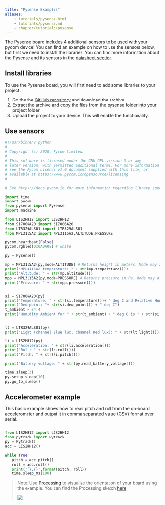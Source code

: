 ```yaml
---
title: "Pysense Examples"
aliases:
    - tutorials/pysense.html
    - tutorials/pysense.md
    - chapter/tutorials/pysense
---
```

The Pysense board includes 4 additional sensors to be used with your pycom device! You can find an example on how to use the sensors below, but first we need to install the libraries. You can find more information about the Pysense and its sensors in the [datasheet section](/datasheets/expansionboards/pysense/)

## Install libraries
To use the Pysense board, you will first need to add some libraries to your project: 
1. Go the the [GitHub repository](https://github.com/pycom/pycom-libraries/) and download the archive. 
2. Extract the archive and copy the files from the pysense folder into your project folder
3. Upload the project to your device. This will enable the functionality. 

## Use sensors
```python
#!/usr/bin/env python
#
# Copyright (c) 2020, Pycom Limited.
#
# This software is licensed under the GNU GPL version 3 or any
# later version, with permitted additional terms. For more information
# see the Pycom Licence v1.0 document supplied with this file, or
# available at https://www.pycom.io/opensource/licensing
#

# See https://docs.pycom.io for more information regarding library specifics

import time
import pycom
from pysense import Pysense
import machine

from LIS2HH12 import LIS2HH12
from SI7006A20 import SI7006A20
from LTR329ALS01 import LTR329ALS01
from MPL3115A2 import MPL3115A2,ALTITUDE,PRESSURE

pycom.heartbeat(False)
pycom.rgbled(0x0A0A08) # white

py = Pysense()

mp = MPL3115A2(py,mode=ALTITUDE) # Returns height in meters. Mode may also be set to PRESSURE, returning a value in Pascals
print("MPL3115A2 temperature: " + str(mp.temperature()))
print("Altitude: " + str(mp.altitude()))
mpp = MPL3115A2(py,mode=PRESSURE) # Returns pressure in Pa. Mode may also be set to ALTITUDE, returning a value in meters
print("Pressure: " + str(mpp.pressure()))


si = SI7006A20(py)
print("Temperature: " + str(si.temperature())+ " deg C and Relative Humidity: " + str(si.humidity()) + " %RH")
print("Dew point: "+ str(si.dew_point()) + " deg C")
t_ambient = 24.4
print("Humidity Ambient for " + str(t_ambient) + " deg C is " + str(si.humid_ambient(t_ambient)) + "%RH")


lt = LTR329ALS01(py)
print("Light (channel Blue lux, channel Red lux): " + str(lt.light()))

li = LIS2HH12(py)
print("Acceleration: " + str(li.acceleration()))
print("Roll: " + str(li.roll()))
print("Pitch: " + str(li.pitch()))

print("Battery voltage: " + str(py.read_battery_voltage()))

time.sleep(3)
py.setup_sleep(10)
py.go_to_sleep()
```
## Accelerometer example

This basic example shows how to read pitch and roll from the on-board accelerometer and output it in comma separated value (CSV) format over serial.

```python

from LIS2HH12 import LIS2HH12
from pytrack import Pytrack
py = Pytrack()
acc = LIS2HH12()

while True:
   pitch = acc.pitch()
   roll = acc.roll()
   print('{},{}'.format(pitch, roll))
   time.sleep_ms(100)
```

>Note: Use [Processing](https://processing.org/) to visualize the orientation of your board using the example. You can find the Processing sketch [here](https://github.com/pycom/pycom-libraries/tree/master/examples/pytrack_pysense_accelerometer)
>
>![](/gitbook/assets/accelerometer_visualiser.png)

